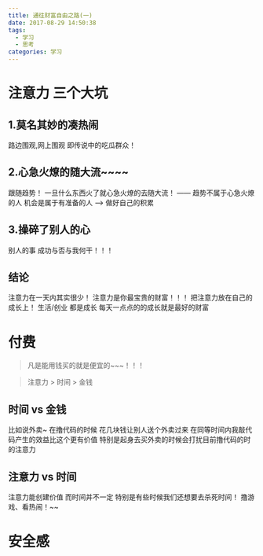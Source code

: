 ```yaml
---
title: 通往财富自由之路(一)
date: 2017-08-29 14:50:38
tags:
  - 学习
  - 思考
categories: 学习
---
```


# 注意力 三个大坑
## 1.莫名其妙的凑热闹
路边围观,网上围观 即传说中的吃瓜群众！
## 2.心急火燎的随大流~~~~
跟随趋势！ 一旦什么东西火了就心急火燎的去随大流！ —— 趋势不属于心急火燎的人  机会是属于有准备的人 ——> 做好自己的积累
## 3.操碎了别人的心
别人的事 成功与否与我何干！！！

## 结论
注意力在一天内其实很少！ 注意力是你最宝贵的财富！！！ 把注意力放在自己的成长上！ 生活/创业 都是成长 每天一点点的的成长就是最好的财富


# 付费
> 凡是能用钱买的就是便宜的~~~！！！

> 注意力 > 时间 > 金钱

## 时间 vs 金钱
比如说外卖~  在撸代码的时候 花几块钱让别人送个外卖过来 在同等时间内我敲代码产生的效益比这个更有价值 特别是起身去买外卖的时候会打扰目前撸代码的时的注意力
## 注意力 vs 时间
注意力能创建价值 而时间并不一定  特别是有些时候我们还想要去杀死时间！ 撸游戏、看热闹！~~

# 安全感

